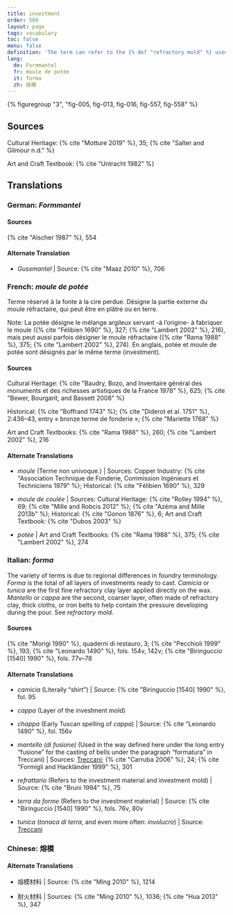 ```yaml
---
title: investment
order: 560
layout: page
tags: vocabulary
toc: false
menu: false
definition: 'The term can refer to the {% def "refractory mold" %} used in the {% def "lost-wax casting" %} process or to the material used to make that mold. It also denotes the process of coating or embedding the wax model in this material and is applicable to clay-based, plaster-based, and ceramic shell molds. In all of these, the first layers have a special, fine consistency that is designed to pick up the detail and avoid problems during casting; the later layers are coarser. Clay-based investment may also be referred to as “loam.” The investment is destroyed to free the cast bronze.'
lang:
  de: Formmantel
  fr: moule de potée
  it: forma
  zh: 熔模
---
```


{% figuregroup "3", "fig-005, fig-013, fig-016, fig-557, fig-558" %}

## Sources

Cultural Heritage: {% cite "Motture 2019" %}, 35; {% cite "Salter and Gilmour n.d." %}

Art and Craft Textbook: {% cite "Untracht 1982" %}

## Translations

<div class="accordion">

### **German**: *Formmantel*

#### Sources

{% cite "Alscher 1987" %}, 554

#### Alternate Translation

- *Gussmantel* | Source: {% cite "Maaz 2010" %}, 706

### **French**: *moule de potée*

Terme réservé à la fonte à la cire perdue. Désigne la partie externe du moule réfractaire, qui peut être en plâtre ou en terre.

<div class="backmatter">
Note: La potée désigne le mélange argileux servant -à l’origine- à fabriquer le moule ({% cite "Félibien 1690" %}, 327; {% cite "Lambert 2002" %}, 216), mais peut aussi parfois désigner le moule réfractaire ({% cite "Rama 1988" %}, 375; {% cite "Lambert 2002" %}, 274). En anglais, potée et moule de potée sont désignés par le même terme (investment).
</div>

#### Sources

Cultural Heritage: {% cite "Baudry, Bozo, and Inventaire général des monuments et des richesses artistiques de la France 1978" %}, 625; {% cite "Bewer, Bourgarit, and Bassett 2008" %}

Historical: {% cite "Boffrand 1743" %}; {% cite "Diderot et al. 1751" %}, 2:436–43, entry « bronze terme de fonderie »; {% cite "Mariette 1768" %}

Art and Craft Textbooks: {% cite "Rama 1988" %}, 260; {% cite "Lambert 2002" %}, 216

#### Alternate Translations

- *moule* (Terme non univoque.) | Sources: Copper Industry: {% cite "Association Technique de Fonderie, Commission Ingénieurs et Techniciens 1979" %}; Historical: {% cite "Félibien 1690" %}, 329

- *moule de coulée* | Sources: Cultural Heritage: {% cite "Rolley 1994" %}, 69; {% cite "Mille and Robcis 2012" %}; {% cite "Azéma and Mille 2013b" %}; Historical: {% cite "Gonon 1876" %}, 6; Art and Craft Textbook: {% cite "Dubos 2003" %}

- *potée* | Art and Craft Textbooks: {% cite "Rama 1988" %}, 375; {% cite "Lambert 2002" %}, 274

### **Italian**: *forma*

The variety of terms is due to regional differences in foundry terminology. *Forma* is the total of all layers of investments ready to cast. *Camicia* or *tunica* are the first fine refractory clay layer applied directly on the wax. *Mantello* or *cappa* are the second, coarser layer, often made of refractory clay, thick cloths, or iron belts to help contain the pressure developing during the pour. See *refractory mold*.

#### Sources

{% cite "Morigi 1990" %}, quaderni di restauro, 3; {% cite "Pecchioli 1999" %}, 193; {% cite "Leonardo 1490" %}, fols. 154v, 142v; {% cite "Biringuccio [1540] 1990" %}, fols. 77v–78

#### Alternate Translations

- *camicia* (Literally “shirt”) | Source: {% cite "Biringuccio [1540] 1990" %}, fol. 95

- *cappa* (Layer of the investment mold)

- *chappa* (Early Tuscan spelling of *cappa*) | Source: {% cite "Leonardo 1490" %}, fol. 156v

- *mantello (di fusione)* (Used in the way defined here under the long entry “fusione” for the casting of bells under the paragraph “formatura” in Treccani) | Sources: [Treccani](https://www.treccani.it/enciclopedia/fusione_%28Enciclopedia-Italiana%29/); {% cite "Carruba 2006" %}, 24; {% cite "Formigli and Hackländer 1999" %}, 301

- *refrattario* (Refers to the investment material and investment mold) | Source: {% cite "Bruni 1994" %}, 75

- *terra da forme* (Refers to the investment material) | Source: {% cite "Biringuccio [1540] 1990" %}, fols. 76v, 80v

- *tunica* (*tonaca di terra*, and even more often: *involucro*) | Source: [Treccani](https://www.treccani.it/enciclopedia/fusione_%28Enciclopedia-Italiana%29/)

### **Chinese**: 熔模

#### Alternate Translations

- 熔模材料 | Source: {% cite "Ming 2010" %}, 1214

- 耐火材料 | Sources: {% cite "Ming 2010" %}, 1036; {% cite "Hua 2013" %}, 347

</div>

